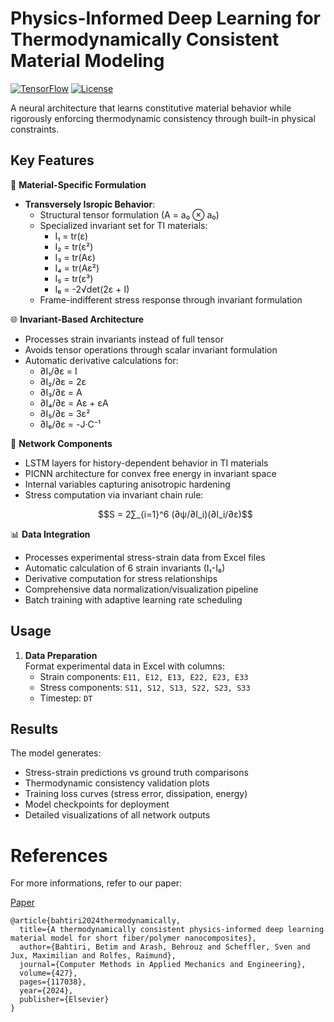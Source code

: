 # Physics-Informed Deep Learning for Thermodynamically Consistent Material Modeling

[![TensorFlow](https://img.shields.io/badge/TensorFlow-2.x-orange)](https://www.tensorflow.org/)
[![License](https://img.shields.io/badge/License-MIT-blue)](LICENSE)

A neural architecture that learns constitutive material behavior while rigorously enforcing thermodynamic consistency through built-in physical constraints.

## Key Features

🔬 **Material-Specific Formulation**
- **Transversely Isropic Behavior**:
  - Structural tensor formulation (A = a₀ ⊗ a₀)
  - Specialized invariant set for TI materials:
    - I₁ = tr(ε)
    - I₂ = tr(ε²)
    - I₃ = tr(Aε)
    - I₄ = tr(Aε²)
    - I₅ = tr(ε³)
    - I₆ = -2√det(2ε + I)
  - Frame-indifferent stress response through invariant formulation

🌐 **Invariant-Based Architecture**
- Processes strain invariants instead of full tensor
- Avoids tensor operations through scalar invariant formulation
- Automatic derivative calculations for:
  - ∂I₁/∂ε = I
  - ∂I₂/∂ε = 2ε
  - ∂I₃/∂ε = A
  - ∂I₄/∂ε = Aε + εA
  - ∂I₅/∂ε = 3ε²
  - ∂I₆/∂ε = -J·C⁻¹

🧠 **Network Components**  
- LSTM layers for history-dependent behavior in TI materials  
- PICNN architecture for convex free energy in invariant space  
- Internal variables capturing anisotropic hardening  
- Stress computation via invariant chain rule:  
  ```math
  S = 2∑_{i=1}^6 (∂ψ/∂I_i)(∂I_i/∂ε)
  ```

📊 **Data Integration**  
- Processes experimental stress-strain data from Excel files  
- Automatic calculation of 6 strain invariants (I₁-I₆)  
- Derivative computation for stress relationships  
- Comprehensive data normalization/visualization pipeline  
- Batch training with adaptive learning rate scheduling  

## Usage

1. **Data Preparation**  
   Format experimental data in Excel with columns:  
   - Strain components: `E11, E12, E13, E22, E23, E33`  
   - Stress components: `S11, S12, S13, S22, S23, S33`  
   - Timestep: `DT`  


## Results

The model generates:  
- Stress-strain predictions vs ground truth comparisons  
- Thermodynamic consistency validation plots  
- Training loss curves (stress error, dissipation, energy)  
- Model checkpoints for deployment  
- Detailed visualizations of all network outputs

# References

For more informations, refer to our paper:

[Paper](https://doi.org/10.1016/j.cma.2024.117038)

```
@article{bahtiri2024thermodynamically,
  title={A thermodynamically consistent physics-informed deep learning material model for short fiber/polymer nanocomposites},
  author={Bahtiri, Betim and Arash, Behrouz and Scheffler, Sven and Jux, Maximilian and Rolfes, Raimund},
  journal={Computer Methods in Applied Mechanics and Engineering},
  volume={427},
  pages={117038},
  year={2024},
  publisher={Elsevier}
}
```

